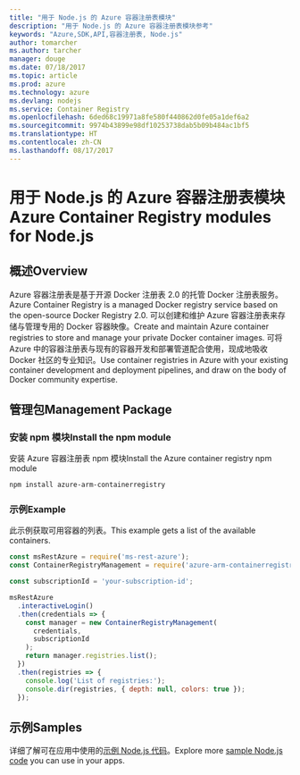 ```yaml
---
title: "用于 Node.js 的 Azure 容器注册表模块"
description: "用于 Node.js 的 Azure 容器注册表模块参考"
keywords: "Azure,SDK,API,容器注册表, Node.js"
author: tomarcher
ms.author: tarcher
manager: douge
ms.date: 07/18/2017
ms.topic: article
ms.prod: azure
ms.technology: azure
ms.devlang: nodejs
ms.service: Container Registry
ms.openlocfilehash: 6ded68c19971a8fe580f440862d0fe05a1def6a2
ms.sourcegitcommit: 9974b43899e98df10253738dab5b09b484ac1bf5
ms.translationtype: HT
ms.contentlocale: zh-CN
ms.lasthandoff: 08/17/2017
---
```

# <a name="azure-container-registry-modules-for-nodejs"></a><span data-ttu-id="00f59-104">用于 Node.js 的 Azure 容器注册表模块</span><span class="sxs-lookup"><span data-stu-id="00f59-104">Azure Container Registry modules for Node.js</span></span>

## <a name="overview"></a><span data-ttu-id="00f59-105">概述</span><span class="sxs-lookup"><span data-stu-id="00f59-105">Overview</span></span>

<span data-ttu-id="00f59-106">Azure 容器注册表是基于开源 Docker 注册表 2.0 的托管 Docker 注册表服务。</span><span class="sxs-lookup"><span data-stu-id="00f59-106">Azure Container Registry is a managed Docker registry service based on the open-source Docker Registry 2.0.</span></span> <span data-ttu-id="00f59-107">可以创建和维护 Azure 容器注册表来存储与管理专用的 Docker 容器映像。</span><span class="sxs-lookup"><span data-stu-id="00f59-107">Create and maintain Azure container registries to store and manage your private Docker container images.</span></span> <span data-ttu-id="00f59-108">可将 Azure 中的容器注册表与现有的容器开发和部署管道配合使用，现成地吸收 Docker 社区的专业知识。</span><span class="sxs-lookup"><span data-stu-id="00f59-108">Use container registries in Azure with your existing container development and deployment pipelines, and draw on the body of Docker community expertise.</span></span>

## <a name="management-package"></a><span data-ttu-id="00f59-109">管理包</span><span class="sxs-lookup"><span data-stu-id="00f59-109">Management Package</span></span>

### <a name="install-the-npm-module"></a><span data-ttu-id="00f59-110">安装 npm 模块</span><span class="sxs-lookup"><span data-stu-id="00f59-110">Install the npm module</span></span>

<span data-ttu-id="00f59-111">安装 Azure 容器注册表 npm 模块</span><span class="sxs-lookup"><span data-stu-id="00f59-111">Install the Azure container registry npm module</span></span>

```bash
npm install azure-arm-containerregistry
```

### <a name="example"></a><span data-ttu-id="00f59-112">示例</span><span class="sxs-lookup"><span data-stu-id="00f59-112">Example</span></span>

<span data-ttu-id="00f59-113">此示例获取可用容器的列表。</span><span class="sxs-lookup"><span data-stu-id="00f59-113">This example gets a list of the available containers.</span></span>

```javascript
const msRestAzure = require('ms-rest-azure');
const ContainerRegistryManagement = require('azure-arm-containerregistry');

const subscriptionId = 'your-subscription-id';

msRestAzure
  .interactiveLogin()
  .then(credentials => {
    const manager = new ContainerRegistryManagement(
      credentials,
      subscriptionId
    );
    return manager.registries.list();
  })
  .then(registries => {
    console.log('List of registries:');
    console.dir(registries, { depth: null, colors: true });
  });
```

## <a name="samples"></a><span data-ttu-id="00f59-114">示例</span><span class="sxs-lookup"><span data-stu-id="00f59-114">Samples</span></span>

<span data-ttu-id="00f59-115">详细了解可在应用中使用的[示例 Node.js 代码](https://azure.microsoft.com/resources/samples/?platform=nodejs)。</span><span class="sxs-lookup"><span data-stu-id="00f59-115">Explore more [sample Node.js code](https://azure.microsoft.com/resources/samples/?platform=nodejs) you can use in your apps.</span></span>
